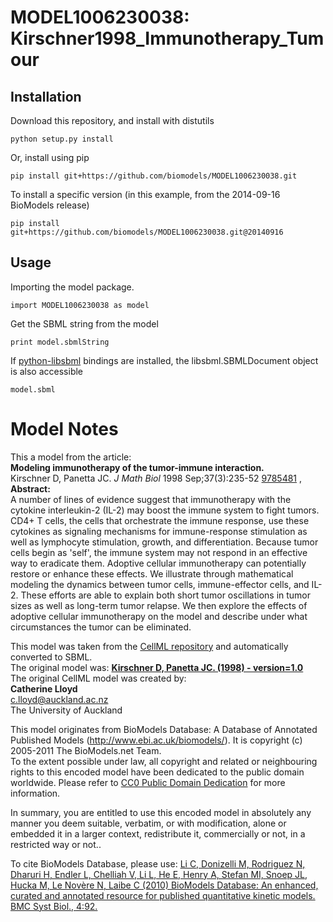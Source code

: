 # MODEL1006230038: Kirschner1998_Immunotherapy_Tumour

## Installation

Download this repository, and install with distutils

`python setup.py install`

Or, install using pip

`pip install git+https://github.com/biomodels/MODEL1006230038.git`

To install a specific version (in this example, from the 2014-09-16 BioModels release)

`pip install git+https://github.com/biomodels/MODEL1006230038.git@20140916`

## Usage

Importing the model package.

`import MODEL1006230038 as model`

Get the SBML string from the model

`print model.sbmlString`

If [python-libsbml](https://pypi.python.org/pypi/python-libsbml) bindings are
installed, the libsbml.SBMLDocument object is also accessible

`model.sbml`


# Model Notes


This a model from the article:  
**Modeling immunotherapy of the tumor-immune interaction.**   
Kirschner D, Panetta JC. _J Math Biol_ 1998 Sep;37(3):235-52
[9785481](http://www.ncbi.nlm.nih.gov/pubmed/9785481) ,  
**Abstract:**   
A number of lines of evidence suggest that immunotherapy with the cytokine
interleukin-2 (IL-2) may boost the immune system to fight tumors. CD4+ T
cells, the cells that orchestrate the immune response, use these cytokines as
signaling mechanisms for immune-response stimulation as well as lymphocyte
stimulation, growth, and differentiation. Because tumor cells begin as 'self',
the immune system may not respond in an effective way to eradicate them.
Adoptive cellular immunotherapy can potentially restore or enhance these
effects. We illustrate through mathematical modeling the dynamics between
tumor cells, immune-effector cells, and IL-2. These efforts are able to
explain both short tumor oscillations in tumor sizes as well as long-term
tumor relapse. We then explore the effects of adoptive cellular immunotherapy
on the model and describe under what circumstances the tumor can be
eliminated.

This model was taken from the [CellML
repository](http://www.cellml.org/models) and automatically converted to SBML.  
The original model was: [ **Kirschner D, Panetta JC. (1998) - version=1.0**
](http://models.cellml.org/exposure/c874a5761a29400a77c0d4a4c8ee4eab)  
The original CellML model was created by:  
**Catherine Lloyd**   
c.lloyd@auckland.ac.nz  
The University of Auckland  

This model originates from BioModels Database: A Database of Annotated
Published Models (http://www.ebi.ac.uk/biomodels/). It is copyright (c)
2005-2011 The BioModels.net Team.  
To the extent possible under law, all copyright and related or neighbouring
rights to this encoded model have been dedicated to the public domain
worldwide. Please refer to [CC0 Public Domain
Dedication](http://creativecommons.org/publicdomain/zero/1.0/) for more
information.

In summary, you are entitled to use this encoded model in absolutely any
manner you deem suitable, verbatim, or with modification, alone or embedded it
in a larger context, redistribute it, commercially or not, in a restricted way
or not..  
  
To cite BioModels Database, please use: [Li C, Donizelli M, Rodriguez N,
Dharuri H, Endler L, Chelliah V, Li L, He E, Henry A, Stefan MI, Snoep JL,
Hucka M, Le Novère N, Laibe C (2010) BioModels Database: An enhanced, curated
and annotated resource for published quantitative kinetic models. BMC Syst
Biol., 4:92.](http://www.ncbi.nlm.nih.gov/pubmed/20587024)


